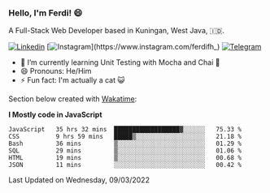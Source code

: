 ### Hello, I'm Ferdi! 😄

A Full-Stack Web Developer based in Kuningan, West Java, :indonesia:.

<!-- Visit My Linkedin Profile -->

[![Linkedin](https://img.shields.io/badge/-Ferdi%20Ferdiana-blue?style=flat-square&labelColor=grey&logo=Linkedin&logoColor=silver&link=https://www.linkedin.com/in/ferdianfh)](https://www.linkedin.com/in/ferdianfh)
[![Instagram](https://img.shields.io/badge/-@ferdifh_-purple?style=flat-square&labelColor=gray&logo=Instagram&logoColor=white&link=https://www.instagram.com/ferdifh_)](https://www.instagram.com/ferdifh_)
[![Telegram](https://img.shields.io/badge/-ferdifh-informational?style=flat-square&labelColor=gray&logo=telegram&logoColor=white&link=https://t.me/ferdifh)](https://t.me/ferdifh)

- 🌱 I’m currently learning Unit Testing with Mocha and Chai 🚀
- 😄 Pronouns: He/Him
- ⚡ Fun fact: I'm actually a cat :smiley_cat:

Section below created with [Wakatime](https://wakatime.com/):

**I Mostly code in JavaScript**
<!--START_SECTION:waka-->

```text
JavaScript   35 hrs 32 mins  ██████████████████▓░░░░░░   75.33 %
CSS          9 hrs 59 mins   █████▒░░░░░░░░░░░░░░░░░░░   21.18 %
Bash         36 mins         ▒░░░░░░░░░░░░░░░░░░░░░░░░   01.29 %
SQL          29 mins         ▒░░░░░░░░░░░░░░░░░░░░░░░░   01.06 %
HTML         19 mins         ▒░░░░░░░░░░░░░░░░░░░░░░░░   00.68 %
JSON         11 mins         ░░░░░░░░░░░░░░░░░░░░░░░░░   00.42 %
```

<!--END_SECTION:waka-->

Last Updated on Wednesday, 09/03/2022
<!--
**ferdianfh/ferdianfh** is a ✨ _special_ ✨ repository because its `README.md` (this file) appears on your GitHub profile.

Here are some ideas to get you started:

- 🔭 I’m currently working on ...
- 🌱 I’m currently learning ...
- 👯 I’m looking to collaborate on ...
- 🤔 I’m looking for help with ...
- 💬 Ask me about ...
- 📫 How to reach me: ...
- 😄 Pronouns: ...
- ⚡ Fun fact: ...
-->
